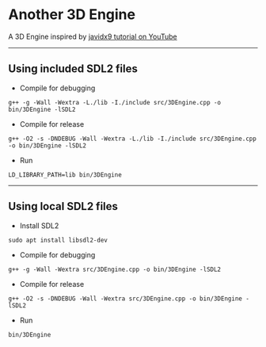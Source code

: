 # Another 3D Engine

A 3D Engine inspired by [javidx9 tutorial on YouTube][1]

[1]:https://www.youtube.com/watch?v=ih20l3pJoeU&t=1367s

***

## Using included SDL2 files

* Compile for debugging
```
g++ -g -Wall -Wextra -L./lib -I./include src/3DEngine.cpp -o bin/3DEngine -lSDL2
```

* Compile for release
```
g++ -O2 -s -DNDEBUG -Wall -Wextra -L./lib -I./include src/3DEngine.cpp -o bin/3DEngine -lSDL2
```

* Run
```
LD_LIBRARY_PATH=lib bin/3DEngine
```
***

## Using local SDL2 files

* Install SDL2
```
sudo apt install libsdl2-dev
```

* Compile for debugging
```
g++ -g -Wall -Wextra src/3DEngine.cpp -o bin/3DEngine -lSDL2
```

* Compile for release
```
g++ -O2 -s -DNDEBUG -Wall -Wextra src/3DEngine.cpp -o bin/3DEngine -lSDL2
```

* Run
```
bin/3DEngine
```
